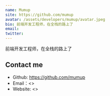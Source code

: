 ```yaml
---
name: Mumup
site: https://github.com/mumup
avatar: /assets/developers/mumup/avatar.jpeg
bio: 前端开发工程师，在全栈的路上了
email: 
twitter: 
---
```


前端开发工程师，在全栈的路上了

## Contact me

- Github: <https://github.com/mumup>
- Email：<>
- Website: <>
